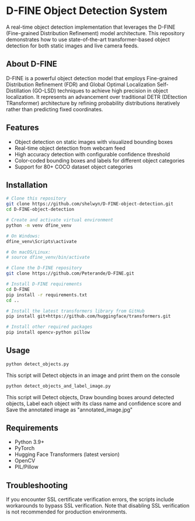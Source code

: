 # D-FINE Object Detection System

A real-time object detection implementation that leverages the D-FINE (Fine-grained Distribution Refinement) model architecture. This repository demonstrates how to use state-of-the-art transformer-based object detection for both static images and live camera feeds.

## About D-FINE

D-FINE is a powerful object detection model that employs Fine-grained Distribution Refinement (FDR) and Global Optimal Localization Self-Distillation (GO-LSD) techniques to achieve high precision in object localization. It represents an advancement over traditional DETR (DEtection TRansformer) architecture by refining probability distributions iteratively rather than predicting fixed coordinates.

## Features

- Object detection on static images with visualized bounding boxes
- Real-time object detection from webcam feed
- High accuracy detection with configurable confidence threshold
- Color-coded bounding boxes and labels for different object categories
- Support for 80+ COCO dataset object categories

## Installation

```bash
# Clone this repository
git clone https://github.com/shelwyn/D-FINE-object-detection.git
cd D-FINE-object-detection

# Create and activate virtual environment
python -m venv dfine_venv

# On Windows:
dfine_venv\Scripts\activate

# On macOS/Linux:
# source dfine_venv/bin/activate

# Clone the D-FINE repository
git clone https://github.com/Peterande/D-FINE.git

# Install D-FINE requirements
cd D-FINE
pip install -r requirements.txt
cd ..

# Install the latest transformers library from GitHub
pip install git+https://github.com/huggingface/transformers.git

# Install other required packages
pip install opencv-python pillow
```

## Usage

```bash
python detect_objects.py
```
This script will Detect objects in an image and print them on the console

```bash
python detect_objects_and_label_image.py
```

This script will Detect objects, Draw bounding boxes around detected objects, Label each object with its class name and confidence score and Save the annotated image as "annotated_image.jpg"

## Requirements

- Python 3.9+
- PyTorch
- Hugging Face Transformers (latest version)
- OpenCV
- PIL/Pillow

  
## Troubleshooting
If you encounter SSL certificate verification errors, the scripts include workarounds to bypass SSL verification. Note that disabling SSL verification is not recommended for production environments.
